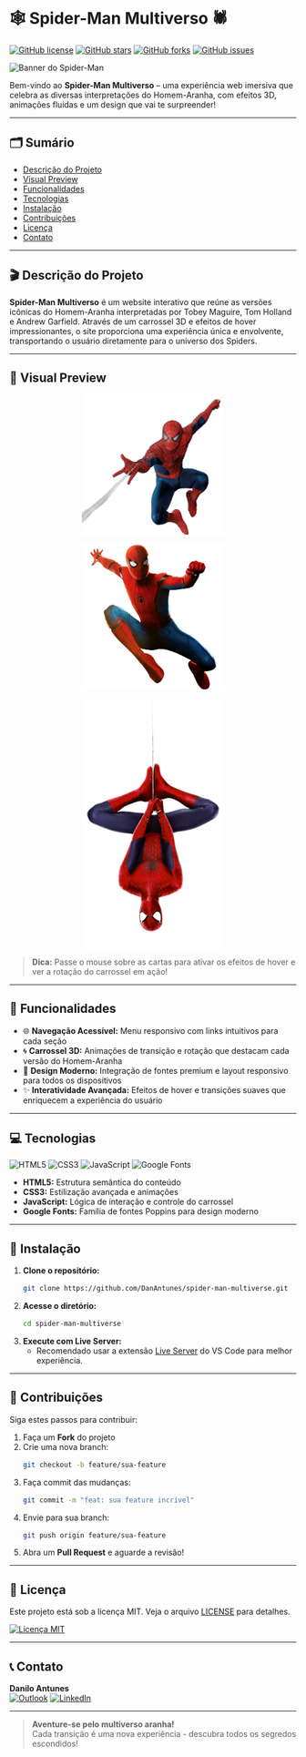 # 🕸️ Spider-Man Multiverso 🕷️

[![GitHub license](https://img.shields.io/github/license/DanAntunes/spider-man-multiverse)](https://github.com/DanAntunes/spider-man-multiverse/blob/main/LICENSE)
[![GitHub stars](https://img.shields.io/github/stars/DanAntunes/spider-man-multiverse)](https://github.com/DanAntunes/spider-man-multiverse/stargazers)
[![GitHub forks](https://img.shields.io/github/forks/DanAntunes/spider-man-multiverse)](https://github.com/DanAntunes/spider-man-multiverse/network)
[![GitHub issues](https://img.shields.io/github/issues/DanAntunes/spider-man-multiverse)](https://github.com/DanAntunes/spider-man-multiverse/issues)

![Banner do Spider-Man](/assets/images/screenshot/gif.gif)

Bem-vindo ao **Spider-Man Multiverso** – uma experiência web imersiva que celebra as diversas interpretações do Homem-Aranha, com efeitos 3D, animações fluidas e um design que vai te surpreender!

---

## 🗂️ Sumário

- [Descrição do Projeto](#descrição-do-projeto)
- [Visual Preview](#visual-preview)
- [Funcionalidades](#funcionalidades)
- [Tecnologias](#tecnologias)
- [Instalação](#instalação)
- [Contribuições](#contribuições)
- [Licença](#licença)
- [Contato](#contato)

---

## 🎬 Descrição do Projeto

**Spider-Man Multiverso** é um website interativo que reúne as versões icônicas do Homem-Aranha interpretadas por Tobey Maguire, Tom Holland e Andrew Garfield. Através de um carrossel 3D e efeitos de hover impressionantes, o site proporciona uma experiência única e envolvente, transportando o usuário diretamente para o universo dos Spiders.

---

## 🎨 Visual Preview

<div align="center" style="display: flex; flex-wrap: wrap; gap: 1rem; justify-content: center;">
  <img src="./assets/images/spider-man-01.png" alt="Tobey Maguire como Homem-Aranha" width="30%" style="min-width: 250px;">
  <img src="./assets/images/spider-man-02.png" alt="Tom Holland como Homem-Aranha" width="30%" style="min-width: 250px;">
  <img src="./assets/images/spider-man-03.png" alt="Andrew Garfield como Homem-Aranha" width="30%" style="min-width: 250px;">
</div>

> **Dica:** Passe o mouse sobre as cartas para ativar os efeitos de hover e ver a rotação do carrossel em ação!

---

## 🚀 Funcionalidades

- 🌐 **Navegação Acessível:** Menu responsivo com links intuitivos para cada seção
- 🌀 **Carrossel 3D:** Animações de transição e rotação que destacam cada versão do Homem-Aranha
- 🎨 **Design Moderno:** Integração de fontes premium e layout responsivo para todos os dispositivos
- ✨ **Interatividade Avançada:** Efeitos de hover e transições suaves que enriquecem a experiência do usuário

---

## 💻 Tecnologias

![HTML5](https://img.shields.io/badge/HTML5-E34F26?style=for-the-badge&logo=html5&logoColor=white)
![CSS3](https://img.shields.io/badge/CSS3-1572B6?style=for-the-badge&logo=css3&logoColor=white)
![JavaScript](https://img.shields.io/badge/JavaScript-F7DF1E?style=for-the-badge&logo=javascript&logoColor=black)
![Google Fonts](https://img.shields.io/badge/Google_Fonts-4285F4?style=for-the-badge&logo=google-fonts&logoColor=white)

- **HTML5:** Estrutura semântica do conteúdo
- **CSS3:** Estilização avançada e animações
- **JavaScript:** Lógica de interação e controle do carrossel
- **Google Fonts:** Família de fontes Poppins para design moderno

---

## 🔧 Instalação

1. **Clone o repositório:**
   ```bash
   git clone https://github.com/DanAntunes/spider-man-multiverse.git
   ```
2. **Acesse o diretório:**
   ```bash
   cd spider-man-multiverse
   ```
3. **Execute com Live Server:**
   - Recomendado usar a extensão [Live Server](https://marketplace.visualstudio.com/items?itemName=ritwickdey.LiveServer) do VS Code para melhor experiência.

---

## 🤝 Contribuições

Siga estes passos para contribuir:

1. Faça um **Fork** do projeto
2. Crie uma nova branch:
   ```bash
   git checkout -b feature/sua-feature
   ```
3. Faça commit das mudanças:
   ```bash
   git commit -m "feat: sua feature incrível"
   ```
4. Envie para sua branch:
   ```bash
   git push origin feature/sua-feature
   ```
5. Abra um **Pull Request** e aguarde a revisão!

---

## 📝 Licença

Este projeto está sob a licença MIT. Veja o arquivo [LICENSE](LICENSE) para detalhes.

[![Licença MIT](https://img.shields.io/badge/Licença-MIT-green.svg)](https://opensource.org/licenses/MIT)

---

## 📞 Contato

**Danilo Antunes**  
[![Outlook](https://img.shields.io/badge/Outlook-0078D4?style=for-the-badge&logo=microsoft-outlook&logoColor=white)](mailto:danilo-258@hotmail.com)
[![LinkedIn](https://img.shields.io/badge/LinkedIn-0077B5?style=for-the-badge&logo=linkedin&logoColor=white)](https://www.linkedin.com/in/dan-de-jesus/)

---

> **Aventure-se pelo multiverso aranha!**  
> Cada transição é uma nova experiência - descubra todos os segredos escondidos!
